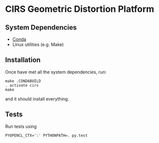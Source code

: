 # CIRS Geometric Distortion Platform

## System Dependencies

- [Conda](http://conda.pydata.org/docs/install/quick.html)
- Linux utilities (e.g. Make)


## Installation

Once have met all the system dependencies, run:

    make .CONDABUILD
    . activate cirs
    make

and it should install everything.

## Tests

Run tests using

    PYOPENCL_CTX=':' PYTHONPATH=. py.test
